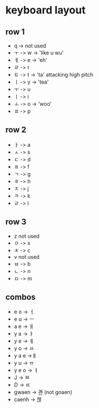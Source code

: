 # keyboard layout

## row 1

- q -> not used
- ㅜ -> w -> 'like u wu'
- ㅔ -> e -> 'eh'
- ㄹ -> r
- ㅌ -> t -> 'ta' attacking high pitch
- ㅣ -> y -> 'tea'
- ㅜ -> u
- ㅣ -> i
- ㅗ -> o -> 'woo'
- ㅍ -> p

## row 2

- ㅏ -> a
- ㅅ -> s
- ㄷ -> d
- ㅍ -> f
- ㄱ -> g
- ㅎ -> h
- ㅈ -> j
- ㅋ -> k
- ㄹ -> l

## row 3

- z not used
- ㅇ -> x
- ㅊ -> c
- v not used
- ㅂ -> b
- ㄴ -> n
- ㅁ -> m

## combos

- e o -> ㅓ
- e u -> ㅡ
- a e -> ㅐ
- y a -> ㅑ
- y e -> ㅖ
- y o -> ㅛ
- y a e ->ㅒ
- y u -> ㅠ
- y e o -> ㅕ
- J -> ㅉ
- D -> ㄸ
- gwaen -> 괜 (not goaen)
- caenh -> 챊